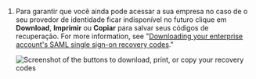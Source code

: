 1. Para garantir que você ainda pode acessar a sua empresa no caso de o seu provedor de identidade ficar indisponível no futuro clique em **Download**, **Imprimir** ou **Copiar** para salvar seus códigos de recuperação. For more information, see "[Downloading your enterprise account's SAML single sign-on recovery codes](/admin/identity-and-access-management/managing-recovery-codes-for-your-enterprise/downloading-your-enterprise-accounts-saml-single-sign-on-recovery-codes)."

   ![Screenshot of the buttons to download, print, or copy your recovery codes](/assets/images/help/saml/saml_recovery_code_options.png)